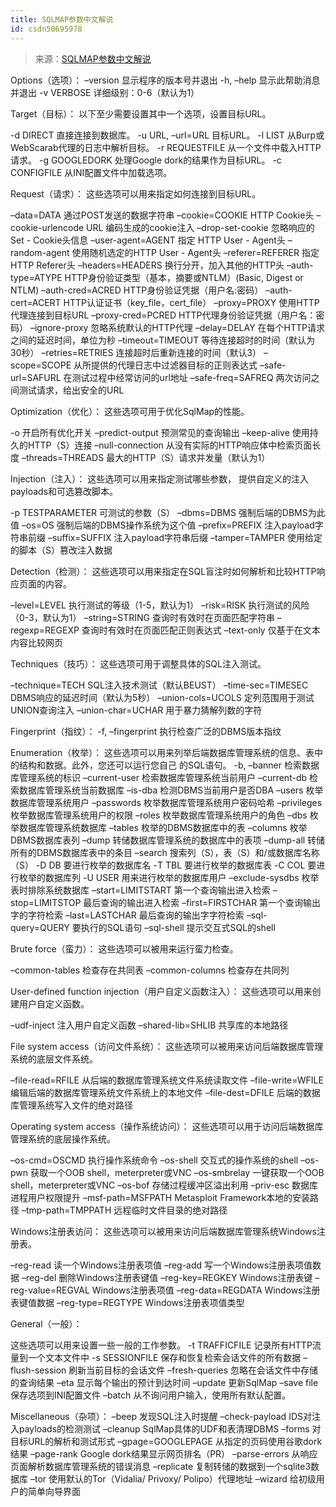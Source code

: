 ```yaml
---
title: SQLMAP参数中文解说
id: csdn50695978
---
```


> 来源：[SQLMAP参数中文解说](http://blog.csdn.net/ghosttzs/article/details/7362359)

Options（选项）：
–version 显示程序的版本号并退出
-h, –help 显示此帮助消息并退出
-v VERBOSE 详细级别：0-6（默认为1）

Target（目标）：
以下至少需要设置其中一个选项，设置目标URL。

-d DIRECT 直接连接到数据库。
-u URL, –url=URL 目标URL。
-l LIST 从Burp或WebScarab代理的日志中解析目标。
-r REQUESTFILE 从一个文件中载入HTTP请求。
-g GOOGLEDORK 处理Google dork的结果作为目标URL。
-c CONFIGFILE 从INI配置文件中加载选项。

Request（请求）：
这些选项可以用来指定如何连接到目标URL。

–data=DATA 通过POST发送的数据字符串
–cookie=COOKIE HTTP Cookie头
–cookie-urlencode URL 编码生成的cookie注入
–drop-set-cookie 忽略响应的Set - Cookie头信息
–user-agent=AGENT 指定 HTTP User - Agent头
–random-agent 使用随机选定的HTTP User - Agent头
–referer=REFERER 指定 HTTP Referer头
–headers=HEADERS 换行分开，加入其他的HTTP头
–auth-type=ATYPE HTTP身份验证类型（基本，摘要或NTLM）(Basic, Digest or NTLM)
–auth-cred=ACRED HTTP身份验证凭据（用户名:密码）
–auth-cert=ACERT HTTP认证证书（key_file，cert_file）
–proxy=PROXY 使用HTTP代理连接到目标URL
–proxy-cred=PCRED HTTP代理身份验证凭据（用户名：密码）
–ignore-proxy 忽略系统默认的HTTP代理
–delay=DELAY 在每个HTTP请求之间的延迟时间，单位为秒
–timeout=TIMEOUT 等待连接超时的时间（默认为30秒）
–retries=RETRIES 连接超时后重新连接的时间（默认3）
–scope=SCOPE 从所提供的代理日志中过滤器目标的正则表达式
–safe-url=SAFURL 在测试过程中经常访问的url地址
–safe-freq=SAFREQ 两次访问之间测试请求，给出安全的URL

Optimization（优化）：
这些选项可用于优化SqlMap的性能。

-o 开启所有优化开关
–predict-output 预测常见的查询输出
–keep-alive 使用持久的HTTP（S）连接
–null-connection 从没有实际的HTTP响应体中检索页面长度
–threads=THREADS 最大的HTTP（S）请求并发量（默认为1）

Injection（注入）：
这些选项可以用来指定测试哪些参数， 提供自定义的注入payloads和可选篡改脚本。

-p TESTPARAMETER 可测试的参数（S）
–dbms=DBMS 强制后端的DBMS为此值
–os=OS 强制后端的DBMS操作系统为这个值
–prefix=PREFIX 注入payload字符串前缀
–suffix=SUFFIX 注入payload字符串后缀
–tamper=TAMPER 使用给定的脚本（S）篡改注入数据

Detection（检测）：
这些选项可以用来指定在SQL盲注时如何解析和比较HTTP响应页面的内容。

–level=LEVEL 执行测试的等级（1-5，默认为1）
–risk=RISK 执行测试的风险（0-3，默认为1）
–string=STRING 查询时有效时在页面匹配字符串
–regexp=REGEXP 查询时有效时在页面匹配正则表达式
–text-only 仅基于在文本内容比较网页

Techniques（技巧）：
这些选项可用于调整具体的SQL注入测试。

–technique=TECH SQL注入技术测试（默认BEUST）
–time-sec=TIMESEC DBMS响应的延迟时间（默认为5秒）
–union-cols=UCOLS 定列范围用于测试UNION查询注入
–union-char=UCHAR 用于暴力猜解列数的字符

Fingerprint（指纹）：
-f, –fingerprint 执行检查广泛的DBMS版本指纹

Enumeration（枚举）：
这些选项可以用来列举后端数据库管理系统的信息、表中的结构和数据。此外，您还可以运行您自己
的SQL语句。
-b, –banner 检索数据库管理系统的标识
–current-user 检索数据库管理系统当前用户
–current-db 检索数据库管理系统当前数据库
–is-dba 检测DBMS当前用户是否DBA
–users 枚举数据库管理系统用户
–passwords 枚举数据库管理系统用户密码哈希
–privileges 枚举数据库管理系统用户的权限
–roles 枚举数据库管理系统用户的角色
–dbs 枚举数据库管理系统数据库
–tables 枚举的DBMS数据库中的表
–columns 枚举DBMS数据库表列
–dump 转储数据库管理系统的数据库中的表项
–dump-all 转储所有的DBMS数据库表中的条目
–search 搜索列（S），表（S）和/或数据库名称（S）
-D DB 要进行枚举的数据库名
-T TBL 要进行枚举的数据库表
-C COL 要进行枚举的数据库列
-U USER 用来进行枚举的数据库用户
–exclude-sysdbs 枚举表时排除系统数据库
–start=LIMITSTART 第一个查询输出进入检索
–stop=LIMITSTOP 最后查询的输出进入检索
–first=FIRSTCHAR 第一个查询输出字的字符检索
–last=LASTCHAR 最后查询的输出字字符检索
–sql-query=QUERY 要执行的SQL语句
–sql-shell 提示交互式SQL的shell

Brute force（蛮力）：
这些选项可以被用来运行蛮力检查。

–common-tables 检查存在共同表
–common-columns 检查存在共同列

User-defined function injection（用户自定义函数注入）：
这些选项可以用来创建用户自定义函数。

–udf-inject 注入用户自定义函数
–shared-lib=SHLIB 共享库的本地路径

File system access（访问文件系统）：
这些选项可以被用来访问后端数据库管理系统的底层文件系统。

–file-read=RFILE 从后端的数据库管理系统文件系统读取文件
–file-write=WFILE 编辑后端的数据库管理系统文件系统上的本地文件
–file-dest=DFILE 后端的数据库管理系统写入文件的绝对路径

Operating system access（操作系统访问）：
这些选项可以用于访问后端数据库管理系统的底层操作系统。

–os-cmd=OSCMD 执行操作系统命令
–os-shell 交互式的操作系统的shell
–os-pwn 获取一个OOB shell，meterpreter或VNC
–os-smbrelay 一键获取一个OOB shell，meterpreter或VNC
–os-bof 存储过程缓冲区溢出利用
–priv-esc 数据库进程用户权限提升
–msf-path=MSFPATH Metasploit Framework本地的安装路径
–tmp-path=TMPPATH 远程临时文件目录的绝对路径

Windows注册表访问：
这些选项可以被用来访问后端数据库管理系统Windows注册表。

–reg-read 读一个Windows注册表项值
–reg-add 写一个Windows注册表项值数据
–reg-del 删除Windows注册表键值
–reg-key=REGKEY Windows注册表键
–reg-value=REGVAL Windows注册表项值
–reg-data=REGDATA Windows注册表键值数据
–reg-type=REGTYPE Windows注册表项值类型

General（一般）：

这些选项可以用来设置一些一般的工作参数。
-t TRAFFICFILE 记录所有HTTP流量到一个文本文件中
-s SESSIONFILE 保存和恢复检索会话文件的所有数据
–flush-session 刷新当前目标的会话文件
–fresh-queries 忽略在会话文件中存储的查询结果
–eta 显示每个输出的预计到达时间
–update 更新SqlMap
–save file保存选项到INI配置文件
–batch 从不询问用户输入，使用所有默认配置。

Miscellaneous（杂项）：
–beep 发现SQL注入时提醒
–check-payload IDS对注入payloads的检测测试
–cleanup SqlMap具体的UDF和表清理DBMS
–forms 对目标URL的解析和测试形式
–gpage=GOOGLEPAGE 从指定的页码使用谷歌dork结果
–page-rank Google dork结果显示网页排名（PR）
–parse-errors 从响应页面解析数据库管理系统的错误消息
–replicate 复制转储的数据到一个sqlite3数据库
–tor 使用默认的Tor（Vidalia/ Privoxy/ Polipo）代理地址
–wizard 给初级用户的简单向导界面